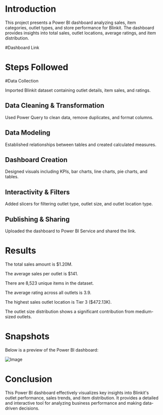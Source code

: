 # Introduction

This project presents a Power BI dashboard analyzing sales, item categories, outlet types, and store performance for Blinkit. The dashboard provides insights into total sales, outlet locations, average ratings, and item distribution.

#Dashboard Link


# Steps Followed

#Data Collection

Imported Blinkit dataset containing outlet details, item sales, and ratings.

## Data Cleaning & Transformation

Used Power Query to clean data, remove duplicates, and format columns.

## Data Modeling

Established relationships between tables and created calculated measures.

## Dashboard Creation

Designed visuals including KPIs, bar charts, line charts, pie charts, and tables.

## Interactivity & Filters

Added slicers for filtering outlet type, outlet size, and outlet location type.

## Publishing & Sharing

Uploaded the dashboard to Power BI Service and shared the link.

# Results

The total sales amount is $1.20M.

The average sales per outlet is $141.

There are 8,523 unique items in the dataset.

The average rating across all outlets is 3.9.

The highest sales outlet location is Tier 3 ($472.13K).

The outlet size distribution shows a significant contribution from medium-sized outlets.

# Snapshots

Below is a preview of the Power BI dashboard:

![Image](https://github.com/user-attachments/assets/643d5060-9041-4ce0-9cbb-e4c612f615f0)

# Conclusion

This Power BI dashboard effectively visualizes key insights into Blinkit's outlet performance, sales trends, and item distribution. It provides a detailed and interactive tool for analyzing business performance and making data-driven decisions.

